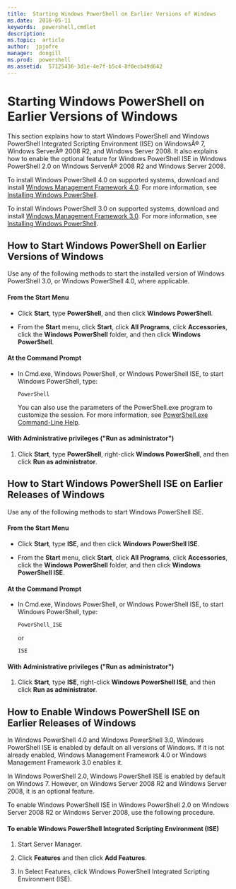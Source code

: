 ```yaml
---
title:  Starting Windows PowerShell on Earlier Versions of Windows
ms.date:  2016-05-11
keywords:  powershell,cmdlet
description:  
ms.topic:  article
author:  jpjofre
manager:  dongill
ms.prod:  powershell
ms.assetid:  57125436-3d1e-4e7f-b5c4-8f0ecb49d642
---
```


# Starting Windows PowerShell on Earlier Versions of Windows
This section explains how to start Windows PowerShell and Windows PowerShell Integrated Scripting Environment (ISE) on WindowsÂ® 7, Windows ServerÂ® 2008 R2, and Windows Server 2008. It also explains how to enable the optional feature for Windows PowerShell ISE in Windows PowerShell 2.0 on Windows ServerÂ® 2008 R2 and Windows Server 2008.

To install Windows PowerShell 4.0 on supported systems, download and install [Windows Management Framework 4.0](http://go.microsoft.com/fwlink/?LinkID=293881). For more information, see [Installing Windows PowerShell](Installing-Windows-PowerShell.md).

To install Windows PowerShell 3.0 on supported systems, download and install [Windows Management Framework 3.0](http://go.microsoft.com/fwlink/?LinkID=240290). For more information, see [Installing Windows PowerShell](Installing-Windows-PowerShell.md).

## How to Start Windows PowerShell on Earlier Versions of Windows
Use any of the following methods to start the installed version of Windows PowerShell 3.0, or Windows PowerShell 4.0, where applicable.

#### From the Start Menu

-   Click **Start**, type **PowerShell**, and then click **Windows PowerShell**.

-   From the **Start** menu, click **Start**, click **All Programs**, click **Accessories**, click the **Windows PowerShell** folder, and then click **Windows PowerShell**.

#### At the Command Prompt

-   In Cmd.exe, Windows PowerShell, or Windows PowerShell ISE, to start Windows PowerShell, type:

    ```
    PowerShell
    ```

    You can also use the parameters of the PowerShell.exe program to customize the session. For more information, see [PowerShell.exe Command-Line Help](../core-powershell/console/PowerShell.exe-Command-Line-Help.md).

#### With Administrative privileges ("Run as administrator")

1.  Click **Start**, type **PowerShell**, right\-click **Windows PowerShell**, and then click **Run as administrator**.

## How to Start Windows PowerShell ISE on Earlier Releases of Windows
Use any of the following methods to start Windows PowerShell ISE.

#### From the Start Menu

-   Click **Start**, type **ISE**, and then click **Windows PowerShell ISE**.

-   From the **Start** menu, click **Start**, click **All Programs**, click **Accessories**, click the **Windows PowerShell** folder, and then click **Windows PowerShell ISE**.

#### At the Command Prompt

-   In Cmd.exe, Windows PowerShell, or Windows PowerShell ISE, to start Windows PowerShell, type:

    ```
    PowerShell_ISE
    ```

    or

    ```
    ISE
    ```

#### With Administrative privileges ("Run as administrator")

1.  Click **Start**, type **ISE**, right\-click **Windows PowerShell ISE**, and then click **Run as administrator**.

## How to Enable Windows PowerShell ISE on Earlier Releases of Windows
In Windows PowerShell 4.0 and Windows PowerShell 3.0, Windows PowerShell ISE is enabled by default on all versions of Windows. If it is not already enabled, Windows Management Framework 4.0 or Windows Management Framework 3.0 enables it.

In Windows PowerShell 2.0, Windows PowerShell ISE is enabled by default on Windows 7. However, on Windows Server 2008 R2 and Windows Server 2008, it is an optional feature.

To enable Windows PowerShell ISE in Windows PowerShell 2.0 on Windows Server 2008 R2 or Windows Server 2008, use the following procedure.

#### To enable Windows PowerShell Integrated Scripting Environment (ISE)

1.  Start Server Manager.

2.  Click **Features** and then click **Add Features**.

3.  In Select Features, click Windows PowerShell Integrated Scripting Environment (ISE).

